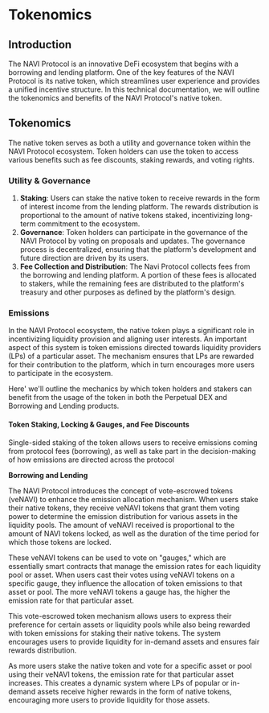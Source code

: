 # Tokenomics

## Introduction

The NAVI Protocol is an innovative DeFi ecosystem that begins with a borrowing and lending platform. One of the key features of the NAVI Protocol is its native token, which streamlines user experience and provides a unified incentive structure. In this technical documentation, we will outline the tokenomics and benefits of the NAVI Protocol's native token.

## Tokenomics

The native token serves as both a utility and governance token within the NAVI Protocol ecosystem. Token holders can use the token to access various benefits such as fee discounts, staking rewards, and voting rights.

### Utility & Governance&#x20;

1. **Staking**: Users can stake the native token to receive rewards in the form of interest income from the lending platform. The rewards distribution is proportional to the amount of native tokens staked, incentivizing long-term commitment to the ecosystem.
2. **Governance**: Token holders can participate in the governance of the NAVI Protocol by voting on proposals and updates. The governance process is decentralized, ensuring that the platform's development and future direction are driven by its users.
3. **Fee Collection and Distribution**: The Navi Protocol collects fees from the borrowing and lending platform. A portion of these fees is allocated to stakers, while the remaining fees are distributed to the platform's treasury and other purposes as defined by the platform's design.

### Emissions

In the NAVI Protocol ecosystem, the native token plays a significant role in incentivizing liquidity provision and aligning user interests. An important aspect of this system is token emissions directed towards liquidity providers (LPs) of a particular asset. The mechanism ensures that LPs are rewarded for their contribution to the platform, which in turn encourages more users to participate in the ecosystem.

Here' we'll outline the mechanics by which token holders and stakers can benefit from the usage of the token in both the Perpetual DEX and Borrowing and Lending products.

#### Token Staking, Locking & Gauges, and Fee Discounts

Single-sided staking of the token allows users to receive emissions coming from protocol fees (borrowing), as well as take part in the decision-making of how emissions are directed across the protocol

**Borrowing and Lending**

The NAVI Protocol introduces the concept of vote-escrowed tokens (veNAVI) to enhance the emission allocation mechanism. When users stake their native tokens, they receive veNAVI tokens that grant them voting power to determine the emission distribution for various assets in the liquidity pools. The amount of veNAVI received is proportional to the amount of NAVI tokens locked, as well as the duration of the time period for which those tokens are locked.&#x20;

These veNAVI tokens can be used to vote on "gauges," which are essentially smart contracts that manage the emission rates for each liquidity pool or asset. When users cast their votes using veNAVI tokens on a specific gauge, they influence the allocation of token emissions to that asset or pool. The more veNAVI tokens a gauge has, the higher the emission rate for that particular asset.

This vote-escrowed token mechanism allows users to express their preference for certain assets or liquidity pools while also being rewarded with token emissions for staking their native tokens. The system encourages users to provide liquidity for in-demand assets and ensures fair rewards distribution.

As more users stake the native token and vote for a specific asset or pool using their veNAVI tokens, the emission rate for that particular asset increases. This creates a dynamic system where LPs of popular or in-demand assets receive higher rewards in the form of native tokens, encouraging more users to provide liquidity for those assets.
